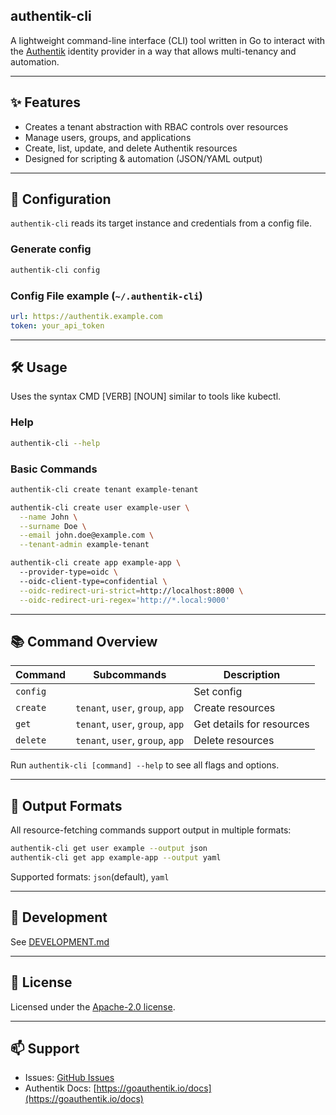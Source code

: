 ## authentik-cli

A lightweight command-line interface (CLI) tool written in Go to interact with the [Authentik](https://goauthentik.io) identity provider in a way that allows multi-tenancy and automation.

---

## ✨ Features

- Creates a tenant abstraction with RBAC controls over resources
- Manage users, groups, and applications
- Create, list, update, and delete Authentik resources
- Designed for scripting & automation (JSON/YAML output)

---

## 🔧 Configuration

`authentik-cli` reads its target instance and credentials from a config file.

### Generate config
```bash
authentik-cli config
```

### Config File example (`~/.authentik-cli`)

```yaml
url: https://authentik.example.com
token: your_api_token
```

---

## 🛠 Usage

Uses the syntax CMD [VERB] [NOUN] similar to tools like kubectl.

### Help

```bash
authentik-cli --help
```

### Basic Commands

```bash
authentik-cli create tenant example-tenant
```
```bash
authentik-cli create user example-user \
  --name John \
  --surname Doe \
  --email john.doe@example.com \
  --tenant-admin example-tenant
```
```bash
authentik-cli create app example-app \                                     
  --provider-type=oidc \ 
  --oidc-client-type=confidential \
  --oidc-redirect-uri-strict=http://localhost:8000 \
  --oidc-redirect-uri-regex='http://*.local:9000'
```

---

## 📚 Command Overview

| Command   | Subcommands                       | Description                 |
|-----------|-----------------------------------|-----------------------------|
| `config`  |                                   | Set config                  |
| `create`  | `tenant`, `user`, `group`, `app`  | Create resources            |
| `get`     | `tenant`, `user`, `group`, `app`  | Get details for resources   |
| `delete`  | `tenant`, `user`, `group`, `app`  | Delete resources            |

Run `authentik-cli [command] --help` to see all flags and options.

---

## 🔄 Output Formats

All resource-fetching commands support output in multiple formats:

```bash
authentik-cli get user example --output json
authentik-cli get app example-app --output yaml
```

Supported formats: `json`(default), `yaml`

---

## 👷 Development

See [DEVELOPMENT.md](./DEVELOPMENT.md)

---

## 📝 License

Licensed under the [Apache-2.0 license](LICENSE).

---

## 📫 Support

- Issues: [GitHub Issues](https://github.com/svetlyopet/authentik-cli/issues)
- Authentik Docs: [https://goauthentik.io/docs](https://goauthentik.io/docs)
